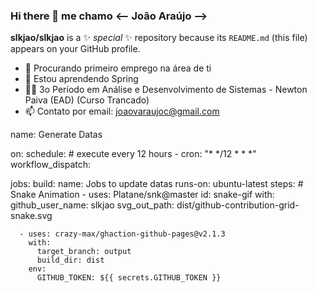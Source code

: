 ### Hi there 👋 me chamo <-- João Araújo -->


**slkjao/slkjao** is a ✨ _special_ ✨ repository because its `README.md` (this file) appears on your GitHub profile.


- 🔭 Procurando primeiro emprego na área de ti
- 🌱 Estou aprendendo Spring
- 👨‍🎓 3o Período em Análise e Desenvolvimento de Sistemas - Newton Paiva (EAD) (Curso Trancado)
- 📫 Contato por email: joaovaraujoc@gmail.com

name: Generate Datas

on:
  schedule: # execute every 12 hours
    - cron: "* */12 * * *"
  workflow_dispatch:

jobs:
  build:
    name: Jobs to update datas
    runs-on: ubuntu-latest
    steps:
      # Snake Animation
      - uses: Platane/snk@master
        id: snake-gif
        with:
          github_user_name: slkjao
          svg_out_path: dist/github-contribution-grid-snake.svg

      - uses: crazy-max/ghaction-github-pages@v2.1.3
        with:
          target_branch: output
          build_dir: dist
        env:
          GITHUB_TOKEN: ${{ secrets.GITHUB_TOKEN }}
